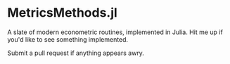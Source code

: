 # MetricsMethods.jl
A slate of modern econometric routines, implemented in Julia. Hit me up if you'd like to see something implemented.

Submit a pull request if anything appears awry. 
